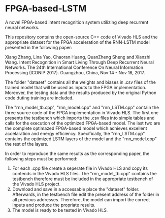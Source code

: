 # FPGA-based-LSTM
A novel FPGA-based intent recognition system utilizing deep recurrent neural networks.

This repository contains the open-source C++ code of Vivado HLS and the appropriate dataset for the FPGA acceleration of the RNN-LSTM model presented in the following paper:

Xiang Zhang, Lina Yao, Chaoran Huang, QuanZheng Sheng and Xianzhi Wang. Intent Recognition in Smart Living Through Deep Recurrent Neural Networks. The 24th International Conference On Neural Information Processing (ICONIP 2017). Guangzhou, China, Nov 14 - Nov 18, 2017.

The folder "dataset" contains all the weights and biases in .csv files of the trained model that will be used as inputs to the FPGA implementation. Moreover, the testing data and the results produced by the original Python code duting training are included.

The "rnn_model_tb.cpp", "rnn_model.cpp" and "rnn_LSTM.cpp" contain the three source code of the FPGA implementation in Vivado HLS. 
The first one presents the testbench which imports the .csv files into simple tables and calls for the execution of the optimized FPGA-based model.
The last two are the complete optimazed FPGA-based model which achieves excellent accelaration and energy efficiency. Specifically, the "rnn_LSTM.cpp" contains the optimized LSTM layers of the model and the "rnn_model.cpp" the rest of the layers.

In order to reproduce the same results as the corresponding paper, the following steps must be performed:
1. For each .cpp file create a seperate file in Vivado HLS and copy its contends in the Vivado HLS files. The "rnn_model_tb.cpp" contains the testbench therefore must be included in the appropriate testbench of the Vivado HLS project.
2. Download and save in a accessable place the "dataset" folder. Afterwards, in the testbench file edit the present address of the folder in all previous addresses. Therefore, the model can import the correct inputs and produce the propriate results.
3. The model is ready to be tested in Vivado HLS.




